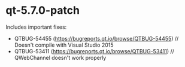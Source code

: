 # qt-5.7.0-patch
Includes important fixes:
- QTBUG-54455 (https://bugreports.qt.io/browse/QTBUG-54455) // Doesn't compile with Visual Studio 2015
- QTBUG-53411 (https://bugreports.qt.io/browse/QTBUG-53411) // QWebChannel doesn't work properly
